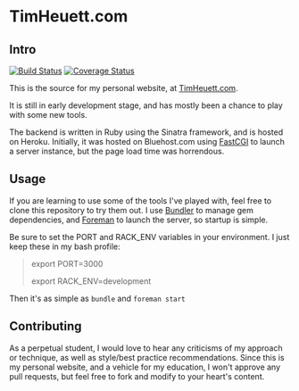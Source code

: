 # TimHeuett.com

## Intro

[![Build Status](https://travis-ci.org/TimHugh/timheuett.svg)](https://travis-ci.org/TimHugh/timheuett)
[![Coverage Status](https://coveralls.io/repos/TimHugh/timheuett/badge.svg)](https://coveralls.io/r/TimHugh/timheuett)

This is the source for my personal website, at [TimHeuett.com](http://www.timheuett.com).

It is still in early development stage, and has mostly been a chance to play with some new tools.

The backend is written in Ruby using the Sinatra framework, and is hosted on Heroku. Initially, it was hosted on Bluehost.com using [FastCGI](http://www.fastcgi.com/) to launch a server instance, but the page load time was horrendous.

## Usage

If you are learning to use some of the tools I've played with, feel free to clone this repository to try them out. I use [Bundler](http://bundler.io/) to manage gem dependencies, and [Foreman](http://ddollar.github.io/foreman/) to launch the server, so startup is simple.

Be sure to set the PORT and RACK_ENV variables in your environment. I just keep these in my bash profile:

> export PORT=3000
>
> export RACK_ENV=development

Then it's as simple as `bundle` and `foreman start`

## Contributing

As a perpetual student, I would love to hear any criticisms of my approach or technique, as well as style/best practice recommendations. Since this is my personal website, and a vehicle for my education, I won't approve any pull requests, but feel free to fork and modify to your heart's content.
